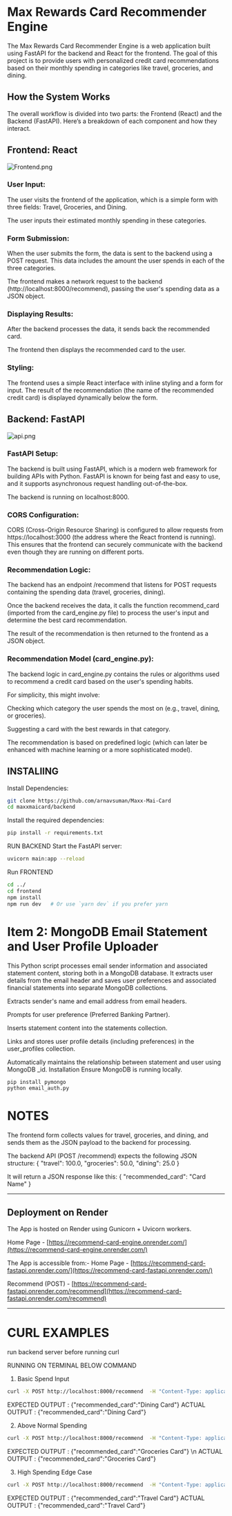 #  Max Rewards Card Recommender Engine

The Max Rewards Card Recommender Engine is a web application built using FastAPI for the backend and React for the frontend. The goal of this project is to provide users with personalized credit card recommendations based on their monthly spending in categories like travel, groceries, and dining.

## How the System Works

The overall workflow is divided into two parts: the Frontend (React) and the Backend (FastAPI). Here’s a breakdown of each component and how they interact.

## Frontend: React
![Frontend.png](https://drive.google.com/uc?export=view&id=1BwO7-1VB7D_Ipx3kPj7K_2SEgchwM9sG)

### User Input:

The user visits the frontend of the application, which is a simple form with three fields: Travel, Groceries, and Dining.

The user inputs their estimated monthly spending in these categories.

### Form Submission:

When the user submits the form, the data is sent to the backend using a POST request. This data includes the amount the user spends in each of the three categories.

The frontend makes a network request to the backend (http://localhost:8000/recommend), passing the user's spending data as a JSON object.

### Displaying Results:

After the backend processes the data, it sends back the recommended card.

The frontend then displays the recommended card to the user.

### Styling:

The frontend uses a simple React interface with inline styling and a form for input. The result of the recommendation (the name of the recommended credit card) is displayed dynamically below the form.

## Backend: FastAPI

![api.png](https://drive.google.com/uc?export=view&id=1xA3_GpXBri1PCiQDgalIpLVHdXb2K2gL)


### FastAPI Setup:

The backend is built using FastAPI, which is a modern web framework for building APIs with Python. FastAPI is known for being fast and easy to use, and it supports asynchronous request handling out-of-the-box.

The backend is running on localhost:8000.

### CORS Configuration:

CORS (Cross-Origin Resource Sharing) is configured to allow requests from https://localhost:3000 (the address where the React frontend is running). This ensures that the frontend can securely communicate with the backend even though they are running on different ports.

### Recommendation Logic:

The backend has an endpoint /recommend that listens for POST requests containing the spending data (travel, groceries, dining).

Once the backend receives the data, it calls the function recommend_card (imported from the card_engine.py file) to process the user's input and determine the best card recommendation.

The result of the recommendation is then returned to the frontend as a JSON object.

### Recommendation Model (card_engine.py):

The backend logic in card_engine.py contains the rules or algorithms used to recommend a credit card based on the user's spending habits.

For simplicity, this might involve:

Checking which category the user spends the most on (e.g., travel, dining, or groceries).

Suggesting a card with the best rewards in that category.

The recommendation is based on predefined logic (which can later be enhanced with machine learning or a more sophisticated model).


## INSTALIING

Install Dependencies:

```bash
git clone https://github.com/arnavsuman/Maxx-Mai-Card
cd maxxmaicard/backend
```

Install the required dependencies:

```bash
pip install -r requirements.txt
```


RUN BACKEND
Start the FastAPI server:
```bash
uvicorn main:app --reload

```

Run FRONTEND
```bash
cd ../
cd frontend
npm install   
npm run dev   # Or use `yarn dev` if you prefer yarn
```

# Item 2: MongoDB Email Statement and User Profile Uploader

This Python script processes email sender information and associated statement content, storing both in a MongoDB database. It extracts user details from the email header and saves user preferences and associated financial statements into separate MongoDB collections.

Extracts sender's name and email address from email headers.

Prompts for user preference (Preferred Banking Partner).

Inserts statement content into the statements collection.

Links and stores user profile details (including preferences) in the user_profiles collection.

Automatically maintains the relationship between statement and user using MongoDB _id.
Installation
Ensure MongoDB is running locally.
```bash
pip install pymongo
python email_auth.py
```

# NOTES

The frontend form collects values for travel, groceries, and dining, and sends them as the JSON payload to the backend for processing.

The backend API (POST /recommend) expects the following JSON structure:
{
  "travel": 100.0,
  "groceries": 50.0,
  "dining": 25.0
}

It will return a JSON response like this:
{
  "recommended_card": "Card Name"
}

---
## Deployment on Render

The App is hosted on Render using Gunicorn + Uvicorn workers.

Home Page - [https://recommend-card-engine.onrender.com/](https://recommend-card-engine.onrender.com/)

The App is accessible from:- 
Home Page - [https://recommend-card-fastapi.onrender.com/](https://recommend-card-fastapi.onrender.com/)

Recommend (POST) - [https://recommend-card-fastapi.onrender.com/recommend](https://recommend-card-fastapi.onrender.com/recommend)

---
# CURL EXAMPLES
run backend server before running curl

 RUNNING ON TERMINAL BELOW COMMAND

1.   Basic Spend Input
```bash
curl -X POST http://localhost:8000/recommend  -H "Content-Type: application/json"  -d "{\"travel\": 100.0, \"groceries\": 50.0, \"dining\": 25.0}"
```
EXPECTED OUTPUT : {"recommended_card":"Dining Card"}
ACTUAL OUTPUT : {"recommended_card":"Dining Card"}

2. Above Normal Spending
```bash
curl -X POST http://localhost:8000/recommend  -H "Content-Type: application/json"  -d "{\"travel\": 100.0, \"groceries\": 500.0, \"dining\": 2005.0}"
```
EXPECTED OUTPUT : {"recommended_card":"Groceries Card"} \n
ACTUAL OUTPUT : {"recommended_card":"Groceries Card"}

3. High Spending Edge Case
```bash
curl -X POST http://localhost:8000/recommend  -H "Content-Type: application/json"  -d "{\"travel\": 10000, \"groceries\": 20000, \"dining\": 150000}"
```
EXPECTED OUTPUT : {"recommended_card":"Travel Card"}
ACTUAL OUTPUT : {"recommended_card":"Travel Card"}
